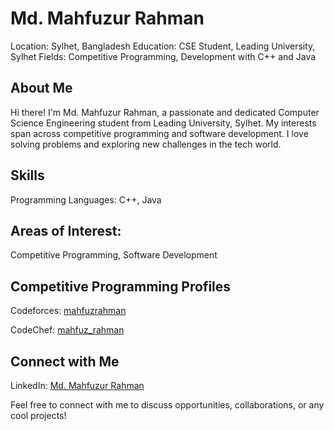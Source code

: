 # Md. Mahfuzur Rahman
Location: Sylhet, Bangladesh Education: CSE Student, Leading University, Sylhet Fields: Competitive Programming, Development with C++ and Java

## About Me
Hi there! I'm Md. Mahfuzur Rahman, a passionate and dedicated Computer Science Engineering student from Leading University, Sylhet. My interests span across competitive programming and software development. I love solving problems and exploring new challenges in the tech world.

## Skills
Programming Languages: C++, Java

## Areas of Interest: 
Competitive Programming, Software Development

## Competitive Programming Profiles
Codeforces: [mahfuzrahman](https://codeforces.com/profile/mahfuzrahman)

CodeChef: [mahfuz_rahman](https://www.codechef.com/users/mahfuz_rahman)

## Connect with Me
LinkedIn: [Md. Mahfuzur Rahman](https://codeforces.com/profile/mahfuzrahman)

Feel free to connect with me to discuss opportunities, collaborations, or any cool projects!

<!---
mahfuzRahman189/mahfuzRahman189 is a ✨ special ✨ repository because its `README.md` (this file) appears on your GitHub profile.
You can click the Preview link to take a look at your changes.
--->
